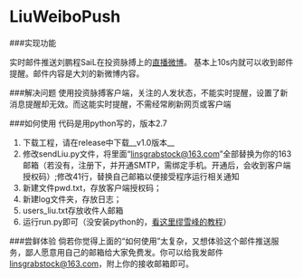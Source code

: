 # LiuWeiboPush



###实现功能

实时邮件推送刘鹏程SaiL在投资脉搏上的[直播微博](http://www.imaibo.net/space/1954702)。
基本上10s内就可以收到邮件提醒。邮件内容是大刘的新微博内容。

###解决问题
使用投资脉搏客户端，关注的人发状态，不能实时提醒，设置了新消息提醒却无效。而这能实时提醒，不需经常刷新网页或客户端

###如何使用
代码是用python写的，版本2.7

1. 下载工程，请在release中下载__v1.0版本__
2. 修改sendLiu.py文件，将里面“linsgrabstock@163.com”全部替换为你的163邮箱（若没有，注册下，并开通SMTP，需绑定手机。开通后，会收到客户端授权码）;修改41行，替换自己邮箱以便接受程序运行相关通知
3. 新建文件pwd.txt，存放客户端授权码；
4. 新建log文件夹，存放日志；
5. users_liu.txt存放收件人邮箱
6. 运行run.py即可（没安装python的，[看这里缪雪峰的教程](http://www.liaoxuefeng.com/wiki/001374738125095c955c1e6d8bb493182103fac9270762a000/001374738150500472fd5785c194ebea336061163a8a974000)）

###尝鲜体验
倘若你觉得上面的“如何使用”太复杂，又想体验这个邮件推送服务，鄙人愿意用自己的邮箱给大家免费发。你可以给我发邮件<linsgrabstock@163.com>，附上你的接收邮箱即可。


